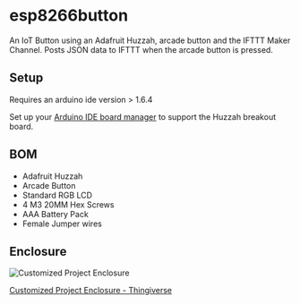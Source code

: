 # esp8266button
An IoT Button using an Adafruit Huzzah, arcade button and the IFTTT Maker Channel.  Posts JSON data to IFTTT when the arcade button is pressed.

## Setup
Requires an arduino ide version > 1.6.4

Set up your [Arduino IDE board manager](https://learn.adafruit.com/adafruit-huzzah-esp8266-breakout/using-arduino-ide)  to support the Huzzah breakout board.

## BOM

* Adafruit Huzzah
* Arcade Button
* Standard RGB LCD
* 4 M3 20MM Hex Screws
* AAA Battery Pack
* Female Jumper wires

## Enclosure
![Customized Project Enclosure](http://garthvh.com/assets/img/esp8266/button_enclosure_green.jpg "Customized Project Enclosure")

[Customized Project Enclosure - Thingiverse](http://www.thingiverse.com/thing:941755)
